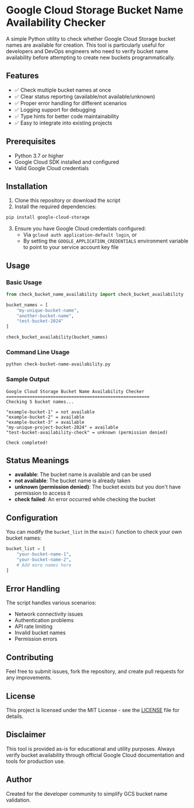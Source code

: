 # Google Cloud Storage Bucket Name Availability Checker

A simple Python utility to check whether Google Cloud Storage bucket names are available for creation. This tool is particularly useful for developers and DevOps engineers who need to verify bucket name availability before attempting to create new buckets programmatically.

## Features

- ✅ Check multiple bucket names at once
- ✅ Clear status reporting (available/not available/unknown)
- ✅ Proper error handling for different scenarios
- ✅ Logging support for debugging
- ✅ Type hints for better code maintainability
- ✅ Easy to integrate into existing projects

## Prerequisites

- Python 3.7 or higher
- Google Cloud SDK installed and configured
- Valid Google Cloud credentials

## Installation

1. Clone this repository or download the script
2. Install the required dependencies:

```bash
pip install google-cloud-storage
```

3. Ensure you have Google Cloud credentials configured:
   - Via `gcloud auth application-default login`, or
   - By setting the `GOOGLE_APPLICATION_CREDENTIALS` environment variable to point to your service account key file

## Usage

### Basic Usage

```python
from check_bucket_name_availability import check_bucket_availability

bucket_names = [
    "my-unique-bucket-name",
    "another-bucket-name",
    "test-bucket-2024"
]

check_bucket_availability(bucket_names)
```

### Command Line Usage

```bash
python check-bucket-name-availability.py
```

### Sample Output

```
Google Cloud Storage Bucket Name Availability Checker
=======================================================
Checking 5 bucket names...

"example-bucket-1" = not available
"example-bucket-2" = available
"example-bucket-3" = available
"my-unique-project-bucket-2024" = available
"test-bucket-availability-check" = unknown (permission denied)

Check completed!
```

## Status Meanings

- **available**: The bucket name is available and can be used
- **not available**: The bucket name is already taken
- **unknown (permission denied)**: The bucket exists but you don't have permission to access it
- **check failed**: An error occurred while checking the bucket

## Configuration

You can modify the `bucket_list` in the `main()` function to check your own bucket names:

```python
bucket_list = [
    "your-bucket-name-1",
    "your-bucket-name-2",
    # Add more names here
]
```

## Error Handling

The script handles various scenarios:
- Network connectivity issues
- Authentication problems
- API rate limiting
- Invalid bucket names
- Permission errors

## Contributing

Feel free to submit issues, fork the repository, and create pull requests for any improvements.

## License

This project is licensed under the MIT License - see the [LICENSE](LICENSE) file for details.

## Disclaimer

This tool is provided as-is for educational and utility purposes. Always verify bucket availability through official Google Cloud documentation and tools for production use.

## Author

Created for the developer community to simplify GCS bucket name validation.